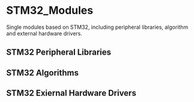 # STM32_Modules

Single modules based on STM32, including peripheral libraries, algorithm and external hardware drivers.

## STM32 Peripheral Libraries

## STM32 Algorithms

## STM32 Exiernal Hardware Drivers
